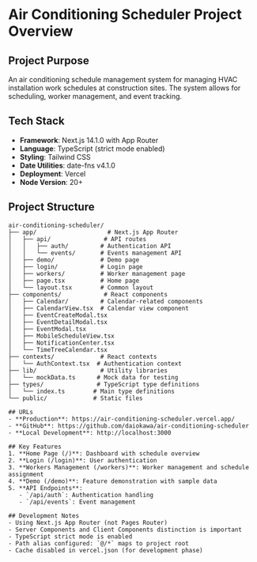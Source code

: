 # Air Conditioning Scheduler Project Overview

## Project Purpose
An air conditioning schedule management system for managing HVAC installation work schedules at construction sites. The system allows for scheduling, worker management, and event tracking.

## Tech Stack
- **Framework**: Next.js 14.1.0 with App Router
- **Language**: TypeScript (strict mode enabled)
- **Styling**: Tailwind CSS
- **Date Utilities**: date-fns v4.1.0
- **Deployment**: Vercel
- **Node Version**: 20+

## Project Structure
```
air-conditioning-scheduler/
├── app/                    # Next.js App Router
│   ├── api/               # API routes
│   │   ├── auth/         # Authentication API
│   │   └── events/       # Events management API
│   ├── demo/             # Demo page
│   ├── login/            # Login page
│   ├── workers/          # Worker management page
│   ├── page.tsx          # Home page
│   └── layout.tsx        # Common layout
├── components/            # React components
│   ├── Calendar/         # Calendar-related components
│   ├── CalendarView.tsx  # Calendar view component
│   ├── EventCreateModal.tsx
│   ├── EventDetailModal.tsx
│   ├── EventModal.tsx
│   ├── MobileScheduleView.tsx
│   ├── NotificationCenter.tsx
│   └── TimeTreeCalendar.tsx
├── contexts/             # React contexts
│   └── AuthContext.tsx  # Authentication context
├── lib/                  # Utility libraries
│   └── mockData.ts      # Mock data for testing
├── types/               # TypeScript type definitions
│   └── index.ts        # Main type definitions
└── public/             # Static files

## URLs
- **Production**: https://air-conditioning-scheduler.vercel.app/
- **GitHub**: https://github.com/daiokawa/air-conditioning-scheduler
- **Local Development**: http://localhost:3000

## Key Features
1. **Home Page (/)**: Dashboard with schedule overview
2. **Login (/login)**: User authentication
3. **Workers Management (/workers)**: Worker management and schedule assignment
4. **Demo (/demo)**: Feature demonstration with sample data
5. **API Endpoints**:
   - `/api/auth`: Authentication handling
   - `/api/events`: Event management

## Development Notes
- Using Next.js App Router (not Pages Router)
- Server Components and Client Components distinction is important
- TypeScript strict mode is enabled
- Path alias configured: `@/*` maps to project root
- Cache disabled in vercel.json (for development phase)